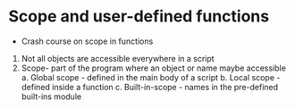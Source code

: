 
# Scope and user-defined functions

- Crash course on scope in functions
1. Not all objects are accessible everywhere in a script
2. Scope- part of the program where an object or name maybe accessible 
a. Global scope - defined in the main body of a script
b. Local scope - defined inside a function
c. Built-in-scope - names in the pre-defined built-ins module









